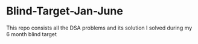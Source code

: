 # Blind-Target-Jan-June
This  repo consists all the DSA problems and its solution I solved during my 6 month blind target
